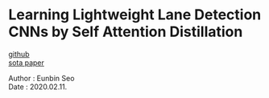# Learning Lightweight Lane Detection CNNs by Self Attention Distillation
[github](https://github.com/cardwing/Codes-for-Lane-Detection) <br/>
[sota paper](https://arxiv.org/abs/1908.00821)

Author : Eunbin Seo <br/>
Date : 2020.02.11.

##
